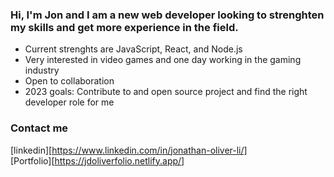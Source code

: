 ### Hi, I'm Jon and I am a new web developer looking to strenghten my skills and get more experience in the field.

- Current strenghts are JavaScript, React, and Node.js
- Very interested in video games and one day working in the gaming industry
- Open to collaboration
- 2023 goals: Contribute to and open source project and find the right developer role for me


### Contact me

[linkedin][https://www.linkedin.com/in/jonathan-oliver-li/] <br />
[Portfolio][https://jdoliverfolio.netlify.app/]
